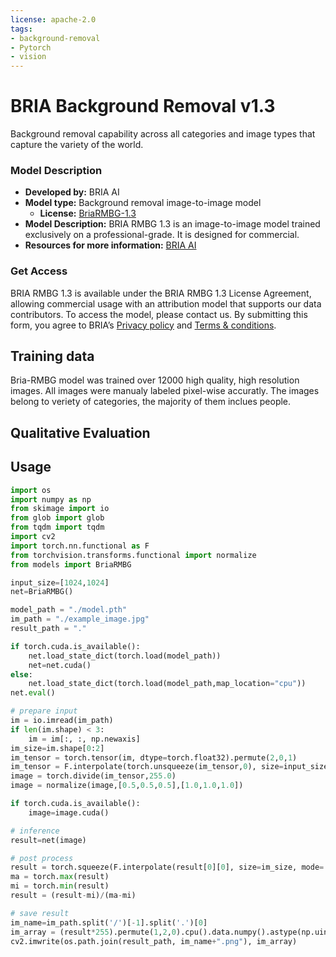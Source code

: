 ```yaml
---
license: apache-2.0
tags:
- background-removal
- Pytorch
- vision
---
```


# BRIA Background Removal v1.3

Background removal capability across all categories and image types that capture the variety of the world.  


### Model Description

- **Developed by:** BRIA AI
- **Model type:** Background removal image-to-image model
  - **License:** [BriaRMBG-1.3](https://bria.ai/bria-2-0-huggingface-model-license-agreement/)
- **Model Description:** BRIA RMBG 1.3 is an image-to-image model trained exclusively on a professional-grade. It is designed for commercial.
- **Resources for more information:** [BRIA AI](https://bria.ai/)


### Get Access
BRIA RMBG 1.3 is available under the BRIA RMBG 1.3 License Agreement, allowing commercial usage with an attribution model that supports our data contributors. To access the model, please contact us. 
By submitting this form, you agree to BRIA’s [Privacy policy](https://bria.ai/privacy-policy/) and [Terms & conditions](https://bria.ai/terms-and-conditions/).


## Training data
Bria-RMBG model was trained over 12000 high quality, high resolution images. 
All images were manualy labeled pixel-wise accuratly. The images belong to veriety of categories, the majority of them inclues people. 

## Qualitative Evaluation

## Usage

```python
import os
import numpy as np
from skimage import io
from glob import glob
from tqdm import tqdm
import cv2
import torch.nn.functional as F
from torchvision.transforms.functional import normalize
from models import BriaRMBG

input_size=[1024,1024]
net=BriaRMBG()

model_path = "./model.pth"
im_path = "./example_image.jpg"
result_path = "."

if torch.cuda.is_available():
    net.load_state_dict(torch.load(model_path))
    net=net.cuda()
else:
    net.load_state_dict(torch.load(model_path,map_location="cpu"))
net.eval()    

# prepare input
im = io.imread(im_path)
if len(im.shape) < 3:
    im = im[:, :, np.newaxis]
im_size=im.shape[0:2]
im_tensor = torch.tensor(im, dtype=torch.float32).permute(2,0,1)
im_tensor = F.interpolate(torch.unsqueeze(im_tensor,0), size=input_size, mode='bilinear').type(torch.uint8)
image = torch.divide(im_tensor,255.0)
image = normalize(image,[0.5,0.5,0.5],[1.0,1.0,1.0])

if torch.cuda.is_available():
    image=image.cuda()

# inference 
result=net(image)

# post process
result = torch.squeeze(F.interpolate(result[0][0], size=im_size, mode='bilinear') ,0)
ma = torch.max(result)
mi = torch.min(result)
result = (result-mi)/(ma-mi)

# save result
im_name=im_path.split('/')[-1].split('.')[0]
im_array = (result*255).permute(1,2,0).cpu().data.numpy().astype(np.uint8)
cv2.imwrite(os.path.join(result_path, im_name+".png"), im_array)
```

